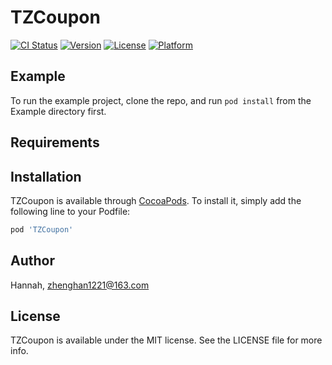 # TZCoupon

[![CI Status](https://img.shields.io/travis/Hannah/TZCoupon.svg?style=flat)](https://travis-ci.org/Hannah/TZCoupon)
[![Version](https://img.shields.io/cocoapods/v/TZCoupon.svg?style=flat)](https://cocoapods.org/pods/TZCoupon)
[![License](https://img.shields.io/cocoapods/l/TZCoupon.svg?style=flat)](https://cocoapods.org/pods/TZCoupon)
[![Platform](https://img.shields.io/cocoapods/p/TZCoupon.svg?style=flat)](https://cocoapods.org/pods/TZCoupon)

## Example

To run the example project, clone the repo, and run `pod install` from the Example directory first.

## Requirements

## Installation

TZCoupon is available through [CocoaPods](https://cocoapods.org). To install
it, simply add the following line to your Podfile:

```ruby
pod 'TZCoupon'
```

## Author

Hannah, zhenghan1221@163.com

## License

TZCoupon is available under the MIT license. See the LICENSE file for more info.
